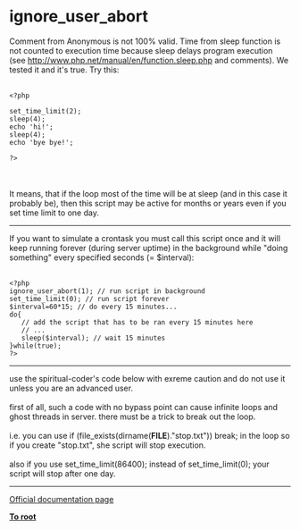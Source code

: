# ignore_user_abort



Comment from Anonymous is not 100% valid. Time from sleep function is not counted to execution time because sleep delays program execution (see http://www.php.net/manual/en/function.sleep.php and comments). We tested it and it&apos;s true. Try this:<br><br>

```
<?php

set_time_limit(2);
sleep(4);
echo 'hi!';
sleep(4);
echo 'bye bye!';

?>
```
<br><br>It means, that if the loop most of the time will be at sleep (and in this case it probably be), then this script may be active for months or years even if you set time limit to one day.  

---

If you want to simulate a crontask you must call this script once and it will keep running forever (during server uptime) in the background while "doing something" every specified seconds (= $interval):<br><br>

```
<?php
ignore_user_abort(1); // run script in background
set_time_limit(0); // run script forever
$interval=60*15; // do every 15 minutes...
do{
   // add the script that has to be ran every 15 minutes here
   // ...
   sleep($interval); // wait 15 minutes
}while(true);
?>
```
  

---

use the spiritual-coder&apos;s code below with exreme caution and do not use it unless you are an advanced user.<br><br>first of all, such a code with no bypass point can cause infinite loops and ghost threads in server. there must be a trick to break out the loop. <br><br>i.e. you can use  if (file_exists(dirname(__FILE__)."stop.txt")) break; in the loop so if you create "stop.txt", she script will stop execution.<br><br>also if you use set_time_limit(86400); instead of set_time_limit(0); your script will stop after one day.  

---

[Official documentation page](https://www.php.net/manual/en/function.ignore-user-abort.php)

**[To root](/README.md)**
